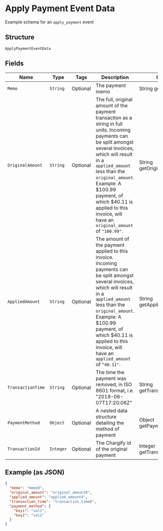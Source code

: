 
# Apply Payment Event Data

Example schema for an `apply_payment` event

## Structure

`ApplyPaymentEventData`

## Fields

| Name | Type | Tags | Description | Getter | Setter |
|  --- | --- | --- | --- | --- | --- |
| `Memo` | `String` | Optional | The payment memo | String getMemo() | setMemo(String memo) |
| `OriginalAmount` | `String` | Optional | The full, original amount of the payment transaction as a string in full units. Incoming payments can be split amongst several invoices, which will result in a `applied_amount` less than the `original_amount`. Example: A $100.99 payment, of which $40.11 is applied to this invoice, will have an `original_amount` of `"100.99"`. | String getOriginalAmount() | setOriginalAmount(String originalAmount) |
| `AppliedAmount` | `String` | Optional | The amount of the payment applied to this invoice. Incoming payments can be split amongst several invoices, which will result in a `applied_amount` less than the `original_amount`. Example: A $100.99 payment, of which $40.11 is applied to this invoice, will have an `applied_amount` of `"40.11"`. | String getAppliedAmount() | setAppliedAmount(String appliedAmount) |
| `TransactionTime` | `String` | Optional | The time the payment was removed, in ISO 8601 format, i.e. "2019-06-07T17:20:06Z" | String getTransactionTime() | setTransactionTime(String transactionTime) |
| `PaymentMethod` | `Object` | Optional | A nested data structure detailing the method of payment | Object getPaymentMethod() | setPaymentMethod(Object paymentMethod) |
| `TransactionId` | `Integer` | Optional | The Chargify id of the original payment | Integer getTransactionId() | setTransactionId(Integer transactionId) |

## Example (as JSON)

```json
{
  "memo": "memo8",
  "original_amount": "original_amount8",
  "applied_amount": "applied_amount4",
  "transaction_time": "transaction_time6",
  "payment_method": {
    "key1": "val1",
    "key2": "val2"
  }
}
```

